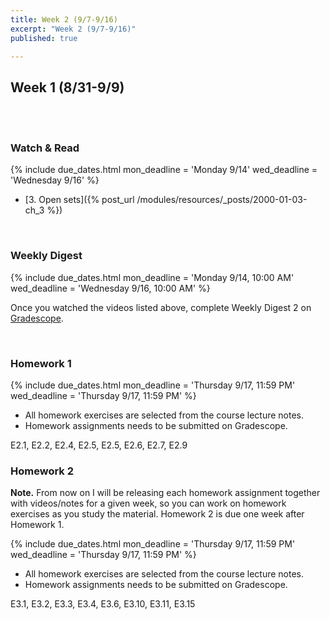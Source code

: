 ```yaml
---
title: Week 2 (9/7-9/16)
excerpt: "Week 2 (9/7-9/16)"
published: true

---
```


## Week 1 (8/31-9/9)

<br/>
<br/>


### Watch & Read

{% include due_dates.html
mon_deadline = 'Monday 9/14'
wed_deadline = 'Wednesday 9/16'
%}



* [3. Open sets]({% post_url /modules/resources/_posts/2000-01-03-ch_3 %})

<br/>

### Weekly Digest

{% include due_dates.html
mon_deadline = 'Monday 9/14, 10:00 AM'
wed_deadline = 'Wednesday 9/16, 10:00 AM'
%}

Once you watched the videos listed above, complete Weekly Digest 2 on [Gradescope](https://www.gradescope.com).

<br/>

### Homework 1

{% include due_dates.html
mon_deadline = 'Thursday 9/17, 11:59 PM'
wed_deadline = 'Thursday 9/17, 11:59 PM'
%}


* All homework exercises are selected from the course lecture notes.
* Homework assignments needs to be submitted on Gradescope.

E2.1, E2.2, E2.4, E2.5, E2.5, E2.6, E2.7, E2.9


### Homework 2

**Note.** From now on I will be releasing each homework assignment together with videos/notes
for a given week, so you can work on homework exercises as you study the material. Homework 2
is due one week after Homework 1.

{% include due_dates.html
mon_deadline = 'Thursday 9/17, 11:59 PM'
wed_deadline = 'Thursday 9/17, 11:59 PM'
%}

* All homework exercises are selected from the course lecture notes.
* Homework assignments needs to be submitted on Gradescope.


E3.1, E3.2, E3.3, E3.4, E3.6, E3.10, E3.11, E3.15
